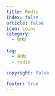 ```yaml
---
title: Redis
index: false
article: false
icon: coins
category:
  - 架构
  
tag:
  - 架构
  - redis

copyright: false

footer: true
---
```


<!-- <Catalog />   -->
